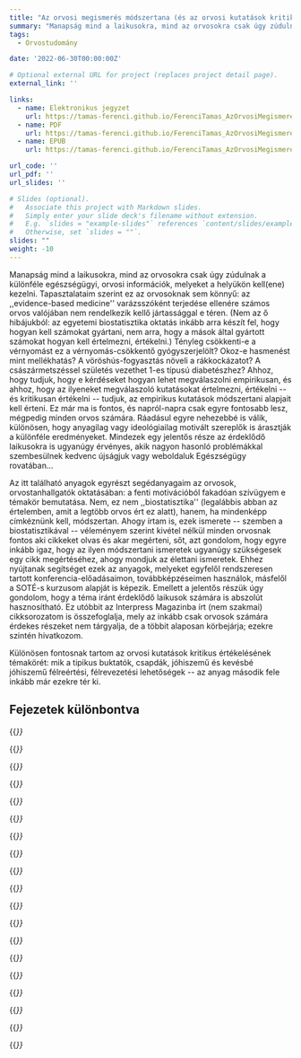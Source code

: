 ```yaml
---
title: "Az orvosi megismerés módszertana (és az orvosi kutatások kritikus értékelése)"
summary: "Manapság mind a laikusokra, mind az orvosokra csak úgy zúdulnak a különféle egészségügyi, orvosi információk, melyeket a helyükön kell(ene) kezelni. Tényleg csökkenti-e a vérnyomást ez a vérnyomás-csökkentő gyógyszerjelölt? Okoz-e hasmenést mint mellékhatás? A vöröshús-fogyasztás növeli a rákkockázatot? A császármetszéssel születés vezethet 1-es típusú diabetészhez? Ahhoz, hogy tudjuk, hogy e kérdéseket hogyan lehet megválaszolni empirikusan, és ahhoz, hogy az ilyeneket megválaszoló kutatásokat értelmezni, értékelni -- és kritikusan értékelni -- tudjuk, az empirikus kutatások módszertani alapjait kell érteni."
tags:
  - Orvostudomány

date: '2022-06-30T00:00:00Z'

# Optional external URL for project (replaces project detail page).
external_link: ''

links:
  - name: Elektronikus jegyzet
    url: https://tamas-ferenci.github.io/FerenciTamas_AzOrvosiMegismeresModszertanaEsAzOrvosiKutatasokKritikusErtekelese/
  - name: PDF
    url: https://tamas-ferenci.github.io/FerenciTamas_AzOrvosiMegismeresModszertanaEsAzOrvosiKutatasokKritikusErtekelese/FerenciTamas_AzOrvosiMegismeresModszertanaEsAzOrvosiKutatasokKritikusErtekelese.pdf
  - name: EPUB
    url: https://tamas-ferenci.github.io/FerenciTamas_AzOrvosiMegismeresModszertanaEsAzOrvosiKutatasokKritikusErtekelese/FerenciTamas_AzOrvosiMegismeresModszertanaEsAzOrvosiKutatasokKritikusErtekelese.epub

url_code: ''
url_pdf: ''
url_slides: ''

# Slides (optional).
#   Associate this project with Markdown slides.
#   Simply enter your slide deck's filename without extension.
#   E.g. `slides = "example-slides"` references `content/slides/example-slides.md`.
#   Otherwise, set `slides = ""`.
slides: ""
weight: -10
---
```


Manapság mind a laikusokra, mind az orvosokra csak úgy zúdulnak a különféle egészségügyi, orvosi információk, melyeket a helyükön kell(ene) kezelni. Tapasztalataim szerint ez az orvosoknak sem könnyű: az ,,evidence-based medicine'' varázsszóként terjedése ellenére számos orvos valójában nem rendelkezik kellő jártassággal e téren. (Nem az ő hibájukból: az egyetemi biostatisztika oktatás inkább arra készít fel, hogy hogyan kell számokat gyártani, nem arra, hogy a mások által gyártott számokat hogyan kell értelmezni, értékelni.) Tényleg csökkenti-e a vérnyomást ez a vérnyomás-csökkentő gyógyszerjelölt? Okoz-e hasmenést mint mellékhatás? A vöröshús-fogyasztás növeli a rákkockázatot? A császármetszéssel születés vezethet 1-es típusú diabetészhez? Ahhoz, hogy tudjuk, hogy e kérdéseket hogyan lehet megválaszolni empirikusan, és ahhoz, hogy az ilyeneket megválaszoló kutatásokat értelmezni, értékelni -- és kritikusan értékelni -- tudjuk, az empirikus kutatások módszertani alapjait kell érteni. Ez már ma is fontos, és napról-napra csak egyre fontosabb lesz, mégpedig minden orvos számára. Ráadásul egyre nehezebbé is válik, különösen, hogy anyagilag vagy ideológiailag motivált szereplők is árasztják a különféle eredményeket. Mindezek egy jelentős része az érdeklődő laikusokra is ugyanúgy érvényes, akik nagyon hasonló problémákkal szembesülnek kedvenc újságjuk vagy weboldaluk Egészségügy rovatában...

Az itt található anyagok egyrészt segédanyagaim az orvosok, orvostanhallgatók oktatásában: a fenti motivációból fakadóan szívügyem e témakör bemutatása. Nem, ez nem ,,biostatisztika'' (legalábbis abban az értelemben, amit a legtöbb orvos ért ez alatt), hanem, ha mindenképp címkéznünk kell, módszertan. Ahogy írtam is, ezek ismerete -- szemben a biostatisztikával -- véleményem szerint kivétel nélkül minden orvosnak fontos aki cikkeket olvas és akar megérteni, sőt, azt gondolom, hogy egyre inkább igaz, hogy az ilyen módszertani ismeretek ugyanúgy szükségesek egy cikk megértéséhez, ahogy mondjuk az élettani ismeretek. Ehhez nyújtanak segítséget ezek az anyagok, melyeket egyfelől rendszeresen tartott konferencia-előadásaimon, továbbképzéseimen használok, másfelől a SOTÉ-s kurzusom alapját is képezik. Emellett a jelentős részük úgy gondolom, hogy a téma iránt érdeklődő laikusok számára is abszolút hasznosítható. Ez utóbbit az Interpress Magazinba írt (nem szakmai) cikksorozatom is összefoglalja, mely az inkább csak orvosok számára érdekes részeket nem tárgyalja, de a többit alaposan körbejárja; ezekre szintén hivatkozom.

Különösen fontosnak tartom az orvosi kutatások kritikus értékelésének témakörét: mik a tipikus buktatók, csapdák, jóhiszemű és kevésbé jóhiszemű félreértési, félrevezetési lehetőségek -- az anyag második fele inkább már ezekre tér ki.

## Fejezetek különbontva

{{<cite page="/oktatas-fejezetek/azorvosimegismeresmodszertana-fejezetek/partortenetimegjegyzes" view="2" >}}

{{<cite page="/oktatas-fejezetek/azorvosimegismeresmodszertana-fejezetek/azempirikusorvosikutatasokalapgondolataesakauzalitas" view="2" >}}

{{<cite page="/oktatas-fejezetek/azorvosimegismeresmodszertana-fejezetek/aconfoundingproblemaja" view="2" >}}

{{<cite page="/oktatas-fejezetek/azorvosimegismeresmodszertana-fejezetek/aconfoundingmegoldasai" view="2" >}}

{{<cite page="/oktatas-fejezetek/azorvosimegismeresmodszertana-fejezetek/oksagikovetkeztetesek" view="2" >}}

{{<cite page="/oktatas-fejezetek/azorvosimegismeresmodszertana-fejezetek/veletlenszerepe" view="2" >}}

{{<cite page="/oktatas-fejezetek/azorvosimegismeresmodszertana-fejezetek/bizonyitekokhierarchiajaesosszessege" view="2" >}}

{{<cite page="/oktatas-fejezetek/azorvosimegismeresmodszertana-fejezetek/avegpont" view="2" >}}

{{<cite page="/oktatas-fejezetek/azorvosimegismeresmodszertana-fejezetek/megfigyeleses" view="2" >}}

{{<cite page="/oktatas-fejezetek/azorvosimegismeresmodszertana-fejezetek/kiserletes" view="2" >}}

{{<cite page="/oktatas-fejezetek/azorvosimegismeresmodszertana-fejezetek/metaanalizisek" view="2" >}}

{{<cite page="/oktatas-fejezetek/azorvosimegismeresmodszertana-fejezetek/kovetkeztetostatisztika" view="2" >}}

{{<cite page="/oktatas-fejezetek/azorvosimegismeresmodszertana-fejezetek/pertekfelreertesek" view="2" >}}

{{<cite page="/oktatas-fejezetek/azorvosimegismeresmodszertana-fejezetek/klinesmatszignifikancia" view="2" >}}

{{<cite page="/oktatas-fejezetek/azorvosimegismeresmodszertana-fejezetek/szignifikanciavadaszat" view="2" >}}

{{<cite page="/oktatas-fejezetek/azorvosimegismeresmodszertana-fejezetek/statisztikaimodellek" view="2" >}}

{{<cite page="/oktatas-fejezetek/azorvosimegismeresmodszertana-fejezetek/rendszerszintuproblemak" view="2" >}}

{{<cite page="/oktatas-fejezetek/azorvosimegismeresmodszertana-fejezetek/pertekhipotezisteszteles" view="2" >}}

{{<cite page="/oktatas-fejezetek/azorvosimegismeresmodszertana-fejezetek/astatisztikahatarai" view="2" >}}